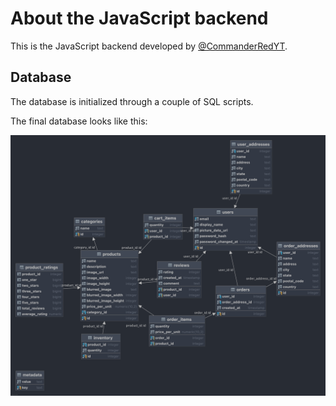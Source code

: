 # About the JavaScript backend

This is the JavaScript backend developed by [@CommanderRedYT](https://github.com/CommanderRedYT).

## Database

The database is initialized through a couple of SQL scripts.

The final database looks like this:

![ERD of database](assets/storevision-backend-js.png)
